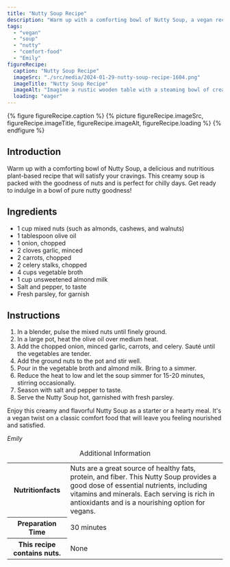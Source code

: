 ```yaml
---
title: "Nutty Soup Recipe"
description: "Warm up with a comforting bowl of Nutty Soup, a vegan recipe packed with the goodness of mixed nuts. This creamy and flavorful soup is perfect for chilly days."
tags:
  - "vegan"
  - "soup"
  - "nutty"
  - "comfort-food"
  - "Emily"
figureRecipe: 
  caption: "Nutty Soup Recipe"
  imageSrc: "./src/media/2024-01-29-nutty-soup-recipe-1604.png"
  imageTitle: "Nutty Soup Recipe"
  imageAlt: "Imagine a rustic wooden table with a steaming bowl of creamy, nutty soup at its center. The warm shades of mixed nuts like rich almonds, buttery cashews, and earthy walnuts enrich the scene and complement the velvety texture of the soup. Fragments of sautéed onions and garlic, as well as vibrant chunks of carrots and celery, add a splash of color to the bowl. Closer inspection reveals the smooth consistency of the soup, achieved by the finely ground assortment of nuts. A sprinkling of fresh, green parsley serves as garnish. This scene speaks to your senses, evoking the smell, texture, and taste of the soup, radiating warmth and comfort. This soup is a vegan culinary delight, brimming with healthy fats, proteins, and fibers from the plant-based ingredients."
  loading: "eager"
---
```


{% figure figureRecipe.caption %}
{% picture figureRecipe.imageSrc, figureRecipe.imageTitle, figureRecipe.imageAlt, figureRecipe.loading %}
{% endfigure %}

## Introduction

Warm up with a comforting bowl of Nutty Soup, a delicious and nutritious plant-based recipe that will satisfy your cravings. This creamy soup is packed with the goodness of nuts and is perfect for chilly days. Get ready to indulge in a bowl of pure nutty goodness!

## Ingredients

- 1 cup mixed nuts (such as almonds, cashews, and walnuts)
- 1 tablespoon olive oil
- 1 onion, chopped
- 2 cloves garlic, minced
- 2 carrots, chopped
- 2 celery stalks, chopped
- 4 cups vegetable broth
- 1 cup unsweetened almond milk
- Salt and pepper, to taste
- Fresh parsley, for garnish

## Instructions

1. In a blender, pulse the mixed nuts until finely ground.
2. In a large pot, heat the olive oil over medium heat.
3. Add the chopped onion, minced garlic, carrots, and celery. Sauté until the vegetables are tender.
4. Add the ground nuts to the pot and stir well.
5. Pour in the vegetable broth and almond milk. Bring to a simmer.
6. Reduce the heat to low and let the soup simmer for 15-20 minutes, stirring occasionally.
7. Season with salt and pepper to taste.
8. Serve the Nutty Soup hot, garnished with fresh parsley.

Enjoy this creamy and flavorful Nutty Soup as a starter or a hearty meal. It's a vegan twist on a classic comfort food that will leave you feeling nourished and satisfied.

*Emily*

<table><caption class="sr-only">Additional Information</caption><tr><th>Nutritionfacts</th><td>Nuts are a great source of healthy fats, protein, and fiber. This Nutty Soup provides a good dose of essential nutrients, including vitamins and minerals. Each serving is rich in antioxidants and is a nourishing option for vegans.</td></tr><tr><th>Preparation Time</th><td>30 minutes</td></tr><tr><th>This recipe contains nuts.</th><td>None</td></tr></table>
